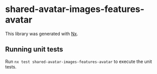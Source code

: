 # shared-avatar-images-features-avatar

This library was generated with [Nx](https://nx.dev).

## Running unit tests

Run `nx test shared-avatar-images-features-avatar` to execute the unit tests.
